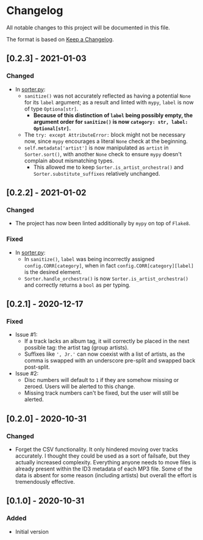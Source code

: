 # Changelog
All notable changes to this project will be documented in this file.

The format is based on [Keep a Changelog](https://keepachangelog.com/en/1.0.0/).

## [0.2.3] - 2021-01-03
### Changed
- In [sorter.py]:
    - `sanitize()` was not accurately reflected as having a potential `None` for its `label` argument; as a result and linted with `mypy`, `label` is now of type `Optiona[str]`.
        - **Because of this distinction of `label` being possibly empty, the argument order for `sanitize()` is now `category: str, label: Optional[str]`.**
    - The `try: except AttributeError:` block might not be necessary now, since `mypy` encourages a literal `None` check at the beginning.
    - `self.metadata['artist']` is now manipulated as `artist` in `Sorter.sort()`, with another `None` check to ensure `mypy` doesn't complain about mismatching types.
        - This allowed me to keep `Sorter.is_artist_orchestra()` and `Sorter.substitute_suffixes` relatively unchanged.

## [0.2.2] - 2021-01-02
### Changed
- The project has now been linted additionally by `mypy` on top of `Flake8`.

### Fixed
- In [sorter.py]:
    - In `sanitize()`, `label` was being incorrectly assigned `config.CORR[category]`, when in fact `config.CORR[category][label]` is the desired element.
    - `Sorter.handle_orchestra()` is now `Sorter.is_artist_orchestra()` and correctly returns a `bool` as per typing.

## [0.2.1] - 2020-12-17
### Fixed
- Issue #1:
    - If a track lacks an album tag, it will correctly be placed in the next possible tag: the artist tag (group artists).
    - Suffixes like `', Jr.'` can now coexist with a list of artists, as the comma is swapped with an underscore pre-split and swapped back post-split.
- Issue #2:
    - Disc numbers will default to `1` if they are somehow missing or zeroed. Users will be alerted to this change.
    - Missing track numbers can't be fixed, but the user will still be alerted.

## [0.2.0] - 2020-10-31
### Changed
- Forget the CSV functionality. It only hindered moving over tracks accurately. I thought they could be used as a sort of failsafe, but they actually increased complexity. Everything anyone needs to move files is already present within the ID3 metadata of each MP3 file. Some of the data is absent for some reason (including artists) but overall the effort is tremendously effective.

## [0.1.0] - 2020-10-31
### Added
- Initial version

[sorter.py]: sorter/sorter.py
